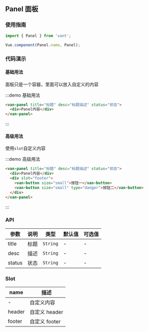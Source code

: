 <style>
.demo-panel {
  .van-panel__footer {
    text-align: right;

    .van-button {
      margin-left: 5px;
    }
  }

  .van-panel__content {
    padding: 20px;
  }
}
</style>

## Panel 面板

### 使用指南
``` javascript
import { Panel } from 'vant';

Vue.component(Panel.name, Panel);
```

### 代码演示

#### 基础用法
面板只是一个容器，里面可以放入自定义的内容

:::demo 基础用法
```html
<van-panel title="标题" desc="标题描述" status="状态">
  <div>Panel内容</div>
</van-panel>
```
:::

#### 高级用法
使用`slot`自定义内容

:::demo 高级用法
```html
<van-panel title="标题" desc="标题描述" status="状态">
  <div>Panel内容</div>
  <div slot="footer">
    <van-button size="small">按钮一</van-button>
    <van-button size="small" type="danger">按钮二</van-button>
  </div>
</van-panel>
```
:::

### API

| 参数 | 说明 | 类型 | 默认值 | 可选值 |
|-----------|-----------|-----------|-------------|-------------|
| title | 标题 | `String`  | - | - |
| desc | 描述 | `String`  | - | - |
| status | 状态 | `String`  | - | - |


### Slot

| name       | 描述      |
|-----------|-----------|
| - | 自定义内容 |
| header | 自定义 header |
| footer | 自定义 footer |
